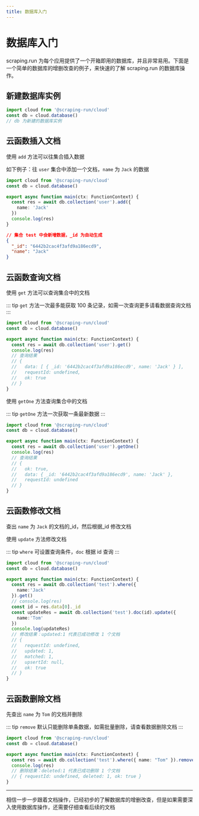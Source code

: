 ```yaml
---
title: 数据库入门
---
```


# 数据库入门

scraping.run 为每个应用提供了一个开箱即用的数据库，并且非常易用。下面是一个简单的数据库的增删改查的例子，来快速的了解 scraping.run 的数据库操作。

## 新建数据库实例

```typescript
import cloud from '@scraping-run/cloud'
const db = cloud.database() 
// db 为新建的数据库实例
```

## 云函数插入文档

使用 `add` 方法可以往集合插入数据

如下例子：往 `user` 集合中添加一个文档，`name` 为 `Jack` 的数据

```typescript
import cloud from '@scraping-run/cloud'
const db = cloud.database() 

export async function main(ctx: FunctionContext) {
  const res = await db.collection('user').add({
    name: 'Jack'
  })
  console.log(res)
}
```

```json
// 集合 test 中会新增数据，_id 为自动生成
{
  "_id": "6442b2cac4f3afd9a186ecd9",
  "name": "Jack"
}
```

## 云函数查询文档

使用 `get` 方法可以查询集合中的文档

::: tip
`get` 方法一次最多能获取 100 条记录，如需一次查询更多请看数据查询文档
:::

```typescript
import cloud from '@scraping-run/cloud'
const db = cloud.database() 

export async function main(ctx: FunctionContext) {
  const res = await db.collection('user').get()
  console.log(res)
  // 查询结果
  // {
  //   data: [ { _id: '6442b2cac4f3afd9a186ecd9', name: 'Jack' } ],
  //   requestId: undefined,
  //   ok: true
  // }
}
```

使用 `getOne` 方法查询集合中的文档

::: tip
`getOne` 方法一次获取一条最新数据
:::

```typescript
import cloud from '@scraping-run/cloud'
const db = cloud.database() 

export async function main(ctx: FunctionContext) {
  const res = await db.collection('user').getOne()
  console.log(res)
  // 查询结果
  // {
  //   ok: true,
  //   data: { _id: '6442b2cac4f3afd9a186ecd9', name: 'Jack' },
  //   requestId: undefined
  // }
}
```

## 云函数修改文档

查出 `name` 为 `Jack` 的文档的_id，然后根据_id 修改文档

使用 `update` 方法修改文档

::: tip
`where` 可设置查询条件，`doc` 根据 id 查询
:::

```typescript
import cloud from '@scraping-run/cloud'
const db = cloud.database() 

export async function main(ctx: FunctionContext) {
  const res = await db.collection('test').where({
    name:'Jack'
  }).get()
  // console.log(res)
  const id = res.data[0]._id
  const updateRes = await db.collection('test').doc(id).update({
    name:'Tom'
  })
  console.log(updateRes)
  // 修改结果：updated:1 代表已成功修改 1 个文档
  // {
  //   requestId: undefined,
  //   updated: 1,
  //   matched: 1,
  //   upsertId: null,
  //   ok: true
  // }
}
```

## 云函数删除文档

先查出 `name` 为 `Tom` 的文档并删除

::: tip
`remove` 默认只能删除单条数据，如需批量删除，请查看数据删除文档
:::

```typescript
import cloud from '@scraping-run/cloud'
const db = cloud.database() 

export async function main(ctx: FunctionContext) {
  const res = await db.collection('test').where({ name: "Tom" }).remove()
  console.log(res)
  // 删除结果：deleted:1 代表已成功删除 1 个文档
  // { requestId: undefined, deleted: 1, ok: true }
}
```

--------

相信一步一步跟着文档操作，已经初步的了解数据库的增删改查，但是如果需要深入使用数据库操作，还需要仔细查看后续的文档
